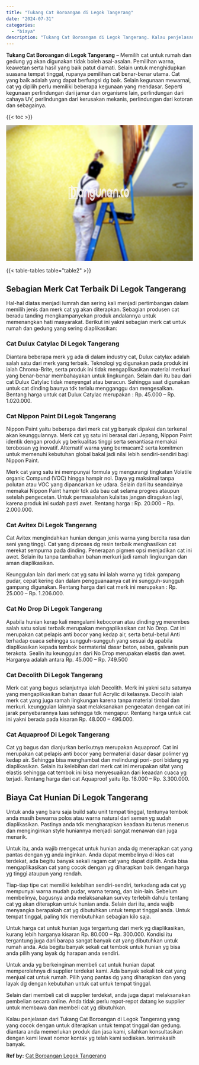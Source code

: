 ```yaml
---
title: "Tukang Cat Boroangan di Legok Tangerang"
date: "2024-07-31"
categories: 
  - "biaya"
description: "Tukang Cat Boroangan di Legok Tangerang. Kalau penjelasan dari Tukang Cat Boroangan di Legok Tangerang yang yang cocok dengan untuk diterapkan untuk tempat t..."
---
```


**Tukang Cat Boroangan di Legok Tangerang** – Memilih cat untuk rumah dan gedung yg akan digunakan tidak boleh asal-asalan. Pemilihan warna, keawetan serta hasil yang baik patut diamati. Selain untuk menghidupkan suasana tempat tinggal, rupanya pemilihan cat benar-benar utama. Cat yang baik adalah yang dapat berfungsi dg baik. Selain kegunaan mewarnai, cat yg dipilih perlu memiliki beberapa kegunaan yang mendasar. Seperti kegunaan perlindungan dari jamur dan organisme lain, perlindungan dari cahaya UV, perlindungan dari kerusakan mekanis, perlindungan dari kotoran dan sebagainya.

{{< toc >}}

![Tukang Cat Boroangan di Legok Tangerang](/images/jasa-cat-murah25.png)

{{< table-tables table="table2" >}}

## Sebagian Merk Cat Terbaik Di Legok Tangerang

Hal-hal diatas menjadi lumrah dan sering kali menjadi pertimbangan dalam memilih jenis dan merk cat yg akan diterapkan. Sebagian produsen cat beradu tanding mengkampanyekan produk andalannya untuk memenangkan hati masyarakat. Berikut ini yakni sebagian merk cat untuk rumah dan gedung yang sering diaplikasikan:

### Cat Dulux Catylac Di Legok Tangerang

Diantara beberapa merk yg ada di dalam industry cat, Dulux catylax adalah salah satu dari merk yang terbaik. Teknologi yg digunakan pada produk ini ialah Chroma-Brite, serta produk ini tidak mengaplikasikan material merkuri yang benar-benar membahayakan untuk lingkungan. Selain dari itu bau dari cat Dulux Catylac tidak menyengat atau beracun. Sehingga saat digunakan untuk cat dinding baunya tdk terlalu mengganggu dan mengesalkan. Bentang harga untuk cat Dulux Catylac merupakan : Rp. 45.000 – Rp. 1.020.000.

### Cat Nippon Paint Di Legok Tangerang

Nippon Paint yaitu beberapa dari merk cat yg banyak dipakai dan terkenal akan keunggulannya. Merk cat yg satu ini berasal dari Jepang, Nippon Paint identik dengan produk yg berkualitas tinggi serta senantiasa memakai terobosan yg inovatif. Alternatif warna yang bermacam2 serta komitmen untuk memenuhi kebutuhan global bakal jadi nilai lebih sendiri-sendiri bagi Nippon Paint.

Merk cat yang satu ini mempunyai formula yg mengurangi tingkatan Volatile organic Compund (VOC) hingga hampir nol. Daya yg maksimal tanpa polutan atau VOC yang dipancarkan ke udara. Selain dari itu seandainya memakai Nippon Paint hampir tdk ada bau cat selama progres ataupun setelah pengecetan. Untuk permasalahan kulaitas jangan diragukan lagi, karena produk ini sudah pasti awet. Rentang harga : Rp. 20.000 – Rp. 2.000.000.

### Cat Avitex Di Legok Tangerang

Cat Avitex mengindahkan hunian dengan jenis warna yang bercita rasa dan seni yang tinggi. Cat yang diproses dg resin terbaik menghasilkan cat merekat sempurna pada dinding. Penerapan pigmen opsi menjadikan cat ini awet. Selain itu tanpa tambahan bahan merkuri jadi ramah lingkungan dan aman diaplikasikan.

Keunggulan lain dari merk cat yg satu ini ialah warna yg tidak gampang pudar, cepat kering dan dalam pengguanaanya cat ini sungguh-sungguh gampang digunakan. Rentang harga dari cat merk ini merupakan : Rp. 25.000 – Rp. 1.206.000.

### Cat No Drop Di Legok Tangerang

Apabila hunian kerap kali mengalami kebocoran atau dinding yg merembes salah satu solusi terbaik merupakan mengaplikasikan cat No Drop. Cat ini merupakan cat pelapis anti bocor yang kedap air, serta betul-betul Anti terhadap cuaca sehingga sungguh-sungguh yang sesuai dg apabila diaplikasikan kepada tembok bermaterial dasar beton, asbes, galvanis pun terakota. Sealin itu keunggulan dari No Drop merupakan elastis dan awet. Harganya adalah antara Rp. 45.000 – Rp. 749.500

### Cat Decolith Di Legok Tangerang

Merk cat yang bagus selanjutnya ialah Decolith. Merk ini yakni satu satunya yang mengaplikasikan bahan dasar full Acrylic di kelasnya. Decolih ialah merk cat yang juga ramah lingkungan karena tanpa material timbal dan merkuri. keunggulan lainnya saat melaksanakan pengecatan dengan cat ini jarak penyebarannya luas sehingga tdk mengapur. Rentang harga untuk cat ini yakni berada pada kisaran Rp. 48.000 – 496.000.

### Cat Aquaproof Di Legok Tangerang

Cat yg bagus dan dianjurkan berikutnya merupakan Aquaproof. Cat ini merupakan cat pelapis anti bocor yang bermaterial dasar dasar polimer yg kedap air. Sehingga bisa menghambat dan melindungi pori- pori bidang yg diaplikasikan. Selain itu kelebihan dari merk cat ini merupakan sifat yang elastis sehingga cat tembok ini bisa menyesuaikan dari keaadan cuaca yg terjadi. Rentang harga dari cat Aquaproof yaitu Rp. 18.000 – Rp. 3.300.000.

## Biaya Cat Hunian Di Legok Tangerang

Untuk anda yang baru saja build satu unit tempat tinggal, tentunya tembok anda masih bewarna polos atau warna natural dari semen yg sudah diaplikasikan. Pastinya anda tdk mengharapkan keadaan itu terus menerus dan menginginkan style huniannya menjadi sangat menawan dan juga menarik.

Untuk itu, anda wajib mengecat untuk hunian anda dg menerapkan cat yang pantas dengan yg anda inginkan. Anda dapat membelinya di kios cat terdekat, ada begitu banyak sekali ragam cat yang dapat dipilih. Anda bisa mengaplikasikan cat yang cocok dengan yg diharapkan baik dengan harga yg tinggi ataupun yang rendah.

Tiap-tiap tipe cat memiliki kelebihan sendiri-sendiri, terkadang ada cat yg mempunyai warna mudah pudar, warna terang, dan lain-lain. Sebelum membelinya, bagusnya anda melaksanakan survey terlebih dahulu tentang cat yg akan diterapkan untuk hunian anda. Selain dari itu, anda wajib menyangka berapakah cat yg dibutuhkan untuk tempat tinggal anda. Untuk tempat tinggal, paling tdk membutuhkan sebagian kilo saja.

Untuk harga cat untuk hunian juga tergantung dari merk yg diaplikasikan, kurang lebih harganya kisaran Rp. 80.000 – Rp. 300.000. Kondisi itu tergantung juga dari barapa sangat banyak cat yang dibutuhkan untuk rumah anda. Ada begitu banyak sekali cat tembok untuk hunian yg bisa anda pilih yang layak dg harapan anda sendiri.

Untuk anda yg berkeinginan membeli cat untuk hunian dapat memperolehnya di supplier terdekat kami. Ada banyak sekali tok cat yang menjual cat untuk rumah. Pilih yang pantas dg yang diharapkan dan yang layak dg dengan kebutuhan untuk cat untuk tempat tinggal.

Selain dari membeli cat di supplier terdekat, anda juga dapat melaksanakan pembelian secara online. Anda tidak perlu repot-repot datang ke supplier untuk membawa dan membeli cat yg dibutuhkan.

Kalau penjelasan dari Tukang Cat Boroangan di Legok Tangerang yang yang cocok dengan untuk diterapkan untuk tempat tinggal dan gedung. diantara anda memerlukan produk dan jasa kami, silahkan konsultasikan dengan kami lewat nomor kontak yg telah kami sediakan. terimakasih banyak.

**Ref by:** [Cat Boroangan Legok Tangerang](https://id.wikipedia.org/wiki/Cat)
